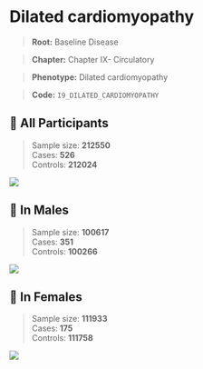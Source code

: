 # Dilated cardiomyopathy

> **Root:** Baseline Disease  

> **Chapter:** Chapter IX- Circulatory  

> **Phenotype:** Dilated cardiomyopathy  

> **Code:** `I9_DILATED_CARDIOMYOPATHY`

## 🧪 All Participants  
> Sample size: **212550**  
> Cases: **526**  
> Controls: **212024**
<img src="/Disease/Figures/ALL/Incidence/I9_DILATED_CARDIOMYOPATHY.png"/>
<CsvTable src="/public/Disease/Data/ALL/Incidence/COX_I9_DILATED_CARDIOMYOPATHY.csv" label="🔍 View full results" />

## 👨 In Males  
> Sample size: **100617**  
> Cases: **351**  
> Controls: **100266**
<img src="/Disease/Figures/Male/Incidence/I9_DILATED_CARDIOMYOPATHY.png"/>
<CsvTable src="/public/Disease/Data/Male/Incidence/COX_I9_DILATED_CARDIOMYOPATHY.csv" label="🔍 View full results" />

## 👩 In Females  
> Sample size: **111933**  
> Cases: **175**  
> Controls: **111758**
<img src="/Disease/Figures/Female/Incidence/I9_DILATED_CARDIOMYOPATHY.png"/>
<CsvTable src="/public/Disease/Data/Female/Incidence/COX_I9_DILATED_CARDIOMYOPATHY.csv" label="🔍 View full results" />
